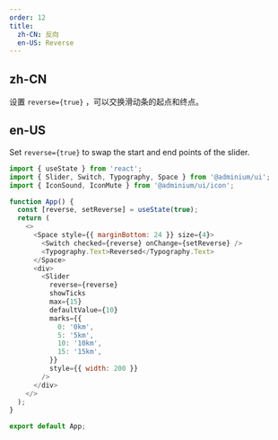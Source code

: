 ```yaml
---
order: 12
title:
  zh-CN: 反向
  en-US: Reverse
---
```


## zh-CN

设置 `reverse={true}` ，可以交换滑动条的起点和终点。

## en-US

Set `reverse={true}` to swap the start and end points of the slider.

```js
import { useState } from 'react';
import { Slider, Switch, Typography, Space } from '@adminium/ui';
import { IconSound, IconMute } from '@adminium/ui/icon';

function App() {
  const [reverse, setReverse] = useState(true);
  return (
    <>
      <Space style={{ marginBottom: 24 }} size={4}>
        <Switch checked={reverse} onChange={setReverse} />
        <Typography.Text>Reversed</Typography.Text>
      </Space>
      <div>
        <Slider
          reverse={reverse}
          showTicks
          max={15}
          defaultValue={10}
          marks={{
            0: '0km',
            5: '5km',
            10: '10km',
            15: '15km',
          }}
          style={{ width: 200 }}
        />
      </div>
    </>
  );
}

export default App;
```
